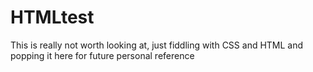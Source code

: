 # HTMLtest
This is really not worth looking at, just fiddling with CSS and HTML and popping it here for future personal reference
